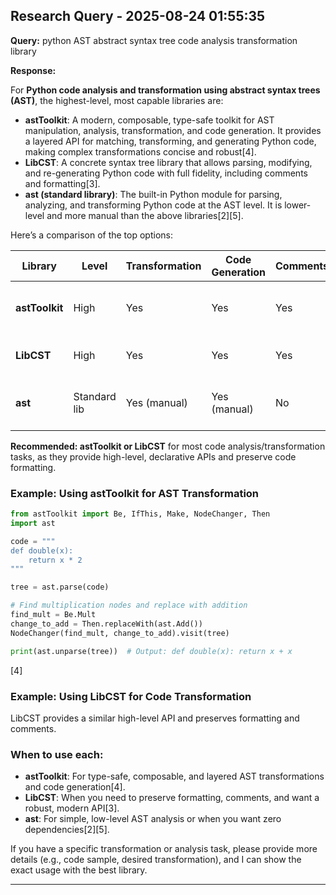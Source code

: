 
## Research Query - 2025-08-24 01:55:35

**Query:** python AST abstract syntax tree code analysis transformation library

**Response:**

For **Python code analysis and transformation using abstract syntax trees (AST)**, the highest-level, most capable libraries are:

- **astToolkit**: A modern, composable, type-safe toolkit for AST manipulation, analysis, transformation, and code generation. It provides a layered API for matching, transforming, and generating Python code, making complex transformations concise and robust[4].
- **LibCST**: A concrete syntax tree library that allows parsing, modifying, and re-generating Python code with full fidelity, including comments and formatting[3].
- **ast (standard library)**: The built-in Python module for parsing, analyzing, and transforming Python code at the AST level. It is lower-level and more manual than the above libraries[2][5].

Here’s a comparison of the top options:

| Library      | Level         | Transformation | Code Generation | Comments/Formatting | Type Safety | Example Use Case |
|--------------|--------------|---------------|-----------------|--------------------|-------------|------------------|
| **astToolkit** | High         | Yes           | Yes             | Yes                | Yes         | Change all multiplications to additions in code[4] |
| **LibCST**     | High         | Yes           | Yes             | Yes                | Yes         | Refactor code while preserving formatting[3] |
| **ast**        | Standard lib | Yes (manual)  | Yes (manual)    | No                 | No          | Basic AST analysis and transformation[2][5] |

**Recommended: astToolkit or LibCST** for most code analysis/transformation tasks, as they provide high-level, declarative APIs and preserve code formatting.

### Example: Using astToolkit for AST Transformation

```python
from astToolkit import Be, IfThis, Make, NodeChanger, Then
import ast

code = """
def double(x):
    return x * 2
"""

tree = ast.parse(code)

# Find multiplication nodes and replace with addition
find_mult = Be.Mult
change_to_add = Then.replaceWith(ast.Add())
NodeChanger(find_mult, change_to_add).visit(tree)

print(ast.unparse(tree))  # Output: def double(x): return x + x
```
[4]

### Example: Using LibCST for Code Transformation

LibCST provides a similar high-level API and preserves formatting and comments.

### When to use each:

- **astToolkit**: For type-safe, composable, and layered AST transformations and code generation[4].
- **LibCST**: When you need to preserve formatting, comments, and want a robust, modern API[3].
- **ast**: For simple, low-level AST analysis or when you want zero dependencies[2][5].

If you have a specific transformation or analysis task, please provide more details (e.g., code sample, desired transformation), and I can show the exact usage with the best library.

---
